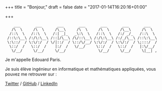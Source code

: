 +++
title = "Bonjour,"
draft = false
date = "2017-01-14T16:20:16+01:00"

+++
```blue
    ___       ___       ___       ___       ___       ___       ___
   /\  \     /\  \     /\__\     /\  \     /\  \     /\__\     /\  \
  /::\  \   /::\  \   /:| _|_   _\:\  \   /::\  \   /:/ _/_   /::\  \
 /::\:\__\ /:/\:\__\ /::|/\__\ /\/::\__\ /:/\:\__\ /:/_/\__\ /::\:\__\
 \:\::/  / \:\/:/  / \/|::/  / \::/\/__/ \:\/:/  / \:\/:/  / \;:::/  /
  \::/  /   \::/  /    |:/  /   \/__/     \::/  /   \::/  /   |:\/__/
   \/__/     \/__/     \/__/               \/__/     \/__/     \|__| ,
```
Je m'appelle Edouard Paris.

Je suis élève ingénieur en informatique et mathématiques appliquées,
vous pouvez me retrouver sur :

  [Twitter](https://twitter.com/edouardparis)
/ [GitHub](https://github.com/edouardparis)
/ [LinkedIn](https://www.linkedin.com/in/parisedouard/)
